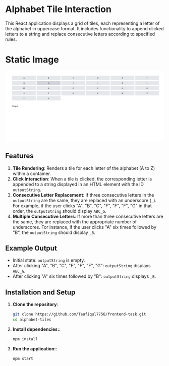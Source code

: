 # Alphabet Tile Interaction

This React application displays a grid of tiles, each representing a letter of the alphabet in uppercase format. It includes functionality to append clicked letters to a string and replace consecutive letters according to specified rules.

# Static Image

![Task Image](./public/images/task-2.png)

## Features

1. **Tile Rendering**: Renders a tile for each letter of the alphabet (A to Z) within a container.
2. **Click Interaction**: When a tile is clicked, the corresponding letter is appended to a string displayed in an HTML element with the ID `outputString`.
3. **Consecutive Letter Replacement**: If three consecutive letters in the `outputString` are the same, they are replaced with an underscore (`_`). For example, if the user clicks "A", "B", "C", "F", "F", "F", "G" in that order, the `outputString` should display `ABC_G`.
4. **Multiple Consecutive Letters**: If more than three consecutive letters are the same, they are replaced with the appropriate number of underscores. For instance, if the user clicks "A" six times followed by "B", the `outputString` should display `_B`.

## Example Output

- Initial state: `outputString` is empty.
- After clicking "A", "B", "C", "F", "F", "F", "G": `outputString` displays `ABC_G`.
- After clicking "A" six times followed by "B": `outputString` displays `_B`.

## Installation and Setup

1. **Clone the repository**:
   ```sh
   git clone https://github.com/Taufiqul7756/frontend-task.git
   cd alphabet-tiles
   ```
1. **Install dependencies:**:
   ```sh
   npm install
   ```
1. **Run the application:**:
   ```sh
   npm start
   ```
